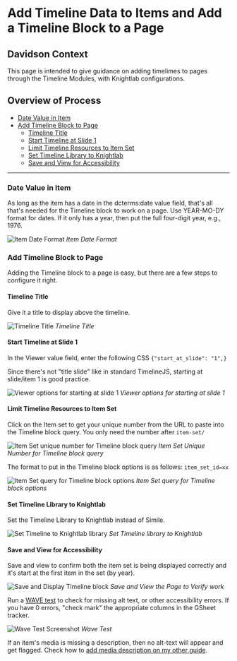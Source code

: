 # Add Timeline Data to Items and Add a Timeline Block to a Page

## Davidson Context

This page is intended to give guidance on adding timelimes to pages through the Timeline Modules, with Knightlab configurations.

## Overview of Process

* [Date Value in Item](Timeline\_Config\_Block.md#date-value-in-item)
* [Add Timeline Block to Page](Timeline\_Config\_Block.md#add-timeline-block-to-page)
  * [Timeline Title](Timeline\_Config\_Block.md#timeline-title)
  * [Start Timeline at Slide 1](Timeline\_Config\_Block.md#start-timeline-at-slide-1)
  * [Limit Timeline Resources to Item Set](Timeline\_Config\_Block.md#limit-timeline-resources-to-item-set)
  * [Set Timeline Library to Knightlab](Timeline\_Config\_Block.md#set-timeline-library-to-knightlab)
  * [Save and View for Accessibility](Timeline\_Config\_Block.md#save-and-view-for-accessibility)

***

### Date Value in Item

As long as the item has a date in the dcterms:date value field, that's all that's needed for the Timeline block to work on a page. Use YEAR-MO-DY format for dates. If it only has a year, then put the full four-digit year, e.g., 1976.

![Item Date Format](help\_files/Timeline\_Date\_Format.png) _Item Date Format_

### Add Timeline Block to Page

Adding the Timeline block to a page is easy, but there are a few steps to configure it right.

#### Timeline Title

Give it a title to display above the timeline.

![Timeline Title](help\_files/Timeline\_Title.png) _Timeline Title_

#### Start Timeline at Slide 1

In the Viewer value field, enter the following CSS `{"start_at_slide": "1",}`

Since there's not "title slide" like in standard TimelineJS, starting at slide/item 1 is good practice.

![Viewer options for starting at slide 1](help\_files/Timeline\_Start\_Slide\_1.png) _Viewer options for starting at slide 1_

#### Limit Timeline Resources to Item Set

Click on the Item set to get your unique number from the URL to paste into the Timeline block query. You only need the number after `item-set/`

![Item Set unique number for Timeline block query](help\_files/Item\_Set\_Timeline\_Block.png) _Item Set Unique Number for Timeline block query_

The format to put in the Timeline block options is as follows: `item_set_id=xx`

![Item Set query for Timeline block options](help\_files/TImeline\_Item\_Set\_Query.png) _Item Set query for Timeline block options_

#### Set Timeline Library to Knightlab

Set the Timeline Library to Knightlab instead of Simile.

![Set Timeline to Knightlab library](help\_files/Timeline\_Knightlab.png) _Set Timeline library to Knightlab_

#### Save and View for Accessibility

Save and view to confirm both the item set is being displayed correctly and it's start at the first item in the set (by year).

![Save and Display Timeline block](help\_files/Timeline\_Save\_View.png) _Save and View the Page to Verify work_

Run a [WAVE test](https://wave.webaim.org/) to check for missing alt text, or other accessibility errors. If you have 0 errors, "check mark" the appropriate columns in the GSheet tracker.

![Wave Test Screenshot](help\_files/WAVE\_Test.png) _Wave Test_

If an item's media is missing a description, then no alt-text will appear and get flagged. Check how to [add media description on my other guide](broken-reference).
